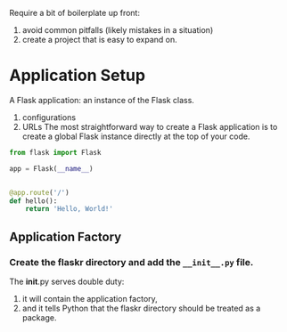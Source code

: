 Require a bit of boilerplate up front:
1. avoid common pitfalls (likely mistakes in a situation)
2. create a project that is easy to expand on.

# Application Setup
A Flask application: an instance of the Flask class.
1. configurations
2. URLs
The most straightforward way to create a Flask application is to create a global Flask instance directly at the top of your code.
```Python
from flask import Flask

app = Flask(__name__)


@app.route('/')
def hello():
    return 'Hello, World!'
```
## Application Factory
### Create the flaskr directory and add the `__init__.py` file.
The __init__.py serves double duty: 
1. it will contain the application factory, 
2. and it tells Python that the flaskr directory should be treated as a package.


